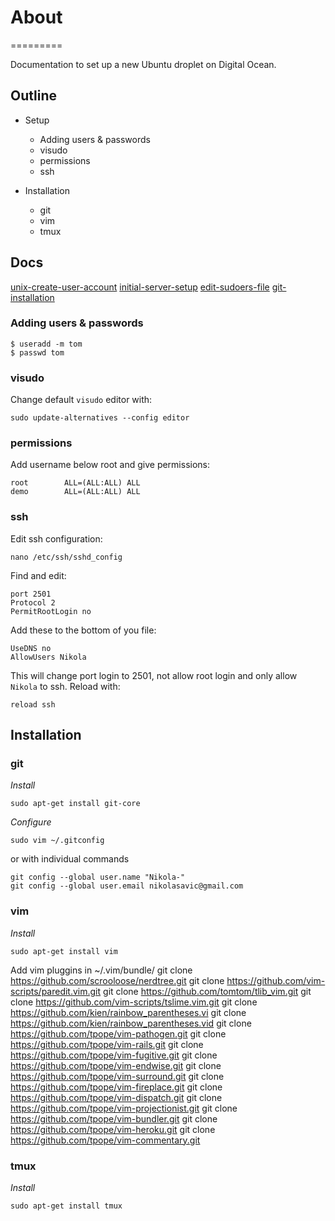  # About
=========

Documentation to set up a new Ubuntu droplet on Digital Ocean.

## Outline
 - Setup
   * Adding users & passwords
   * visudo
   * permissions
   * ssh

 - Installation
   * git
   * vim
   * tmux

## Docs
[unix-create-user-account](http://www.cyberciti.biz/faq/unix-create-user-account/)
[initial-server-setup](https://www.digitalocean.com/community/tutorials/initial-server-setup-with-ubuntu-12-04)
[edit-sudoers-file](https://www.digitalocean.com/community/tutorials/how-to-edit-the-sudoers-file-on-ubuntu-and-centos)
[git-installation](https://www.digitalocean.com/community/tutorials/how-to-install-git-on-ubuntu-12-04)

### Adding users & passwords

    $ useradd -m tom
    $ passwd tom

### visudo
Change default `visudo` editor with:

    sudo update-alternatives --config editor

### permissions
Add username below root and give permissions:

    root        ALL=(ALL:ALL) ALL
    demo        ALL=(ALL:ALL) ALL

### ssh
Edit ssh configuration:

    nano /etc/ssh/sshd_config

Find and edit:

    port 2501
    Protocol 2
    PermitRootLogin no

Add these to the bottom of you file:

    UseDNS no
    AllowUsers Nikola

This will change port login to 2501, not allow root login and only allow `Nikola` to ssh.
Reload with:

    reload ssh

## Installation
### git
*Install*

    sudo apt-get install git-core

*Configure*

    sudo vim ~/.gitconfig

or with individual commands

    git config --global user.name "Nikola-"
    git config --global user.email nikolasavic@gmail.com

### vim
*Install*

    sudo apt-get install vim

Add vim pluggins in ~/.vim/bundle/
     git clone https://github.com/scrooloose/nerdtree.git
     git clone https://github.com/vim-scripts/paredit.vim.git
     git clone https://github.com/tomtom/tlib_vim.git
     git clone https://github.com/vim-scripts/tslime.vim.git
     git clone https://github.com/kien/rainbow_parentheses.vi
     git clone https://github.com/kien/rainbow_parentheses.vid
     git clone https://github.com/tpope/vim-pathogen.git
     git clone https://github.com/tpope/vim-rails.git
     git clone https://github.com/tpope/vim-fugitive.git
     git clone https://github.com/tpope/vim-endwise.git
     git clone https://github.com/tpope/vim-surround.git
     git clone https://github.com/tpope/vim-fireplace.git
     git clone https://github.com/tpope/vim-dispatch.git
     git clone https://github.com/tpope/vim-projectionist.git
     git clone https://github.com/tpope/vim-bundler.git
     git clone https://github.com/tpope/vim-heroku.git
     git clone https://github.com/tpope/vim-commentary.git

### tmux
*Install*

    sudo apt-get install tmux
